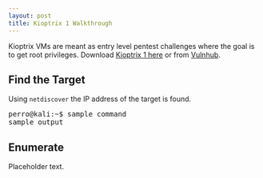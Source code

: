 ```yaml
---
layout: post
title: Kioptrix 1 Walkthrough
---
```


Kioptrix VMs are meant as entry level pentest challenges where the goal is to get root privileges.
Download [Kioptrix 1 here](http://www.kioptrix.com/blog/test-page/) or from [Vulnhub](https://www.vulnhub.com/entry/kioptrix-level-1-1,22/#download).

<h2>Find the Target</h2>

Using <code>netdiscover</code> the IP address of the target is found.

<pre class="console-output">
perro@kali:~$ sample command
sample output
</pre>

<h2>Enumerate</h2>

Placeholder text.
